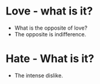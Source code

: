 # Love - what is it?
* What is the opposite of love?
* The opposite is indifference.

# Hate - What is it?
* The intense dislike.
